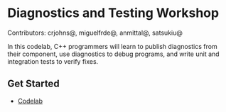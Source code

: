 # Diagnostics and Testing Workshop

Contributors: crjohns@, miguelfrde@, anmittal@, satsukiu@

In this codelab, C++ programmers will learn to publish diagnostics from their
component, use diagnostics to debug programs, and write unit and integration
tests to verify fixes.

## Get Started

- [Codelab](codelab.md)
